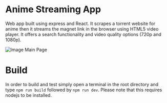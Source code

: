# Anime Streaming App

Web app built using express and React. It scrapes a torrent website for anime then it streams the magnet link in the browser using HTML5 video player. It offers a search functionality and video quality options (720p and 1080p). 



![Image Main Page](https://i.imgur.com/2COfqJu.png)


# Build
In order to build and test simply open a terminal in the root directory and type ```npm run build``` followed by ```npm run dev```. Please note that this requires nodejs to be installed.
